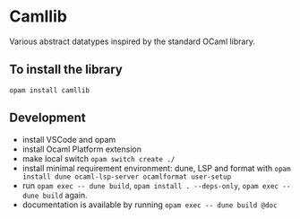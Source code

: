 # Camllib

Various abstract datatypes inspired by the standard OCaml library.

## To install the library
`opam install camllib`

## Development
- install VSCode and opam
- install Ocaml Platform extension
- make local switch `opam switch create ./`
- install minimal requirement environment: dune, LSP and format with `opam install dune ocaml-lsp-server ocamlformat user-setup`
- run `opam exec -- dune build`,  `opam install . --deps-only`, `opam exec -- dune build` again.
- documentation is available by running `opam exec -- dune build @doc`